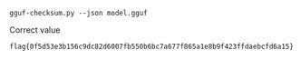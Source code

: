 ```
gguf-checksum.py --json model.gguf
```

Correct value

```
flag{0f5d53e3b156c9dc82d6007fb550b6bc7a677f865a1e8b9f423ffdaebcfd6a15}
```